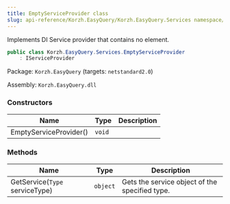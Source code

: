 ```yaml
---
title: EmptyServiceProvider class
slug: api-reference/Korzh.EasyQuery/Korzh.EasyQuery.Services namespace/emptyserviceprovider-class
---
```



Implements DI Service provider that contains no element.
```csharp
public class Korzh.EasyQuery.Services.EmptyServiceProvider
    : IServiceProvider

```
Package: `Korzh.EasyQuery` (targets: `netstandard2.0`)

Assembly: `Korzh.EasyQuery.dll`

### Constructors

| Name | Type | Description | 
| --- | --- | --- | 
| EmptyServiceProvider() | `void` |  | 


### Methods

| Name | Type | Description | 
| --- | --- | --- | 
| GetService(`Type` serviceType) | `object` | Gets the service object of the specified type. |